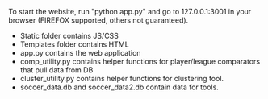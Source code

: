 To start the website, run "python app.py" and go to 127.0.0.1:3001 in your browser (FIREFOX supported, others not guaranteed).
- Static folder contains JS/CSS
- Templates folder contains HTML
- app.py contains the web application
- comp_utility.py contains helper functions for player/league comparators that pull data from DB 
- cluster_utility.py contains helper functions for clustering tool.
- soccer_data.db and soccer_data2.db contain data for tools.
